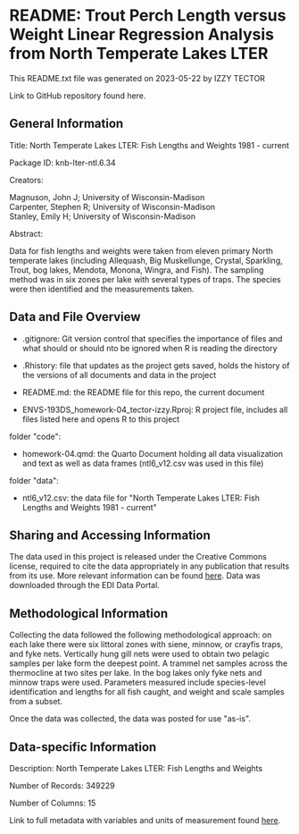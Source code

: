 # README: Trout Perch Length versus Weight Linear Regression Analysis from North Temperate Lakes LTER

This README.txt file was generated on 2023-05-22 by IZZY TECTOR

Link to GitHub repository found here.

## General Information

Title: North Temperate Lakes LTER: Fish Lengths and Weights 1981 - current

Package ID: knb-lter-ntl.6.34

Creators:

Magnuson, John J; University of Wisconsin-Madison\
Carpenter, Stephen R; University of Wisconsin-Madison\
Stanley, Emily H; University of Wisconsin-Madison

Abstract:

Data for fish lengths and weights were taken from eleven primary North temperate lakes (including Allequash, Big Muskellunge, Crystal, Sparkling, Trout, bog lakes, Mendota, Monona, Wingra, and Fish). The sampling method was in six zones per lake with several types of traps. The species were then identified and the measurements taken.

## Data and File Overview

-   .gitignore: Git version control that specifies the importance of files and what should or should nto be ignored when R is reading the directory

-   .Rhistory: file that updates as the project gets saved, holds the history of the versions of all documents and data in the project

-   README.md: the README file for this repo, the current document

-   ENVS-193DS_homework-04_tector-izzy.Rproj: R project file, includes all files listed here and opens R to this project

folder "code":

-   homework-04.qmd: the Quarto Document holding all data visualization and text as well as data frames (ntl6_v12.csv was used in this file)

folder "data":

-   ntl6_v12.csv: the data file for "North Temperate Lakes LTER: Fish Lengths and Weights 1981 - current"

## Sharing and Accessing Information

The data used in this project is released under the Creative Commons license, required to cite the data appropriately in any publication that results from its use. More relevant information can be found [here](https://portal.edirepository.org/nis/metadataviewer?packageid=knb-lter-ntl.6.34). Data was downloaded through the EDI Data Portal.

## Methodological Information

Collecting the data followed the following methodological approach: on each lake there were six littoral zones with siene, minnow, or crayfis traps, and fyke nets. Vertically hung gill nets were used to obtain two pelagic samples per lake form the deepest point. A trammel net samples across the thermocline at two sites per lake. In the bog lakes only fyke nets and minnow traps were used. Parameters measured include species-level identification and lengths for all fish caught, and weight and scale samples from a subset.

Once the data was collected, the data was posted for use "as-is".

## Data-specific Information

Description: North Temperate Lakes LTER: Fish Lengths and Weights

Number of Records: 349229

Number of Columns: 15

Link to full metadata with variables and units of measurement found [here](https://portal.edirepository.org/nis/metadataviewer?packageid=knb-lter-ntl.6.34 "Metadata").
